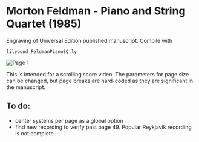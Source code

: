 # Morton Feldman - Piano and String Quartet (1985)
Engraving of Universal Edition published manuscript. Compile with
```
lilypond FeldmanPianoSQ.ly
```
![Page 1](/FeldmanPianoSQ-01.png)

This is intended for a scrolling score video. The parameters for page size can be changed, but page breaks are hard-coded as they are significant in the manuscript.

## To do:
- center systems per page as a global option
- find new recording to verify past page 49. Popular Reykjavik recording is not complete.
